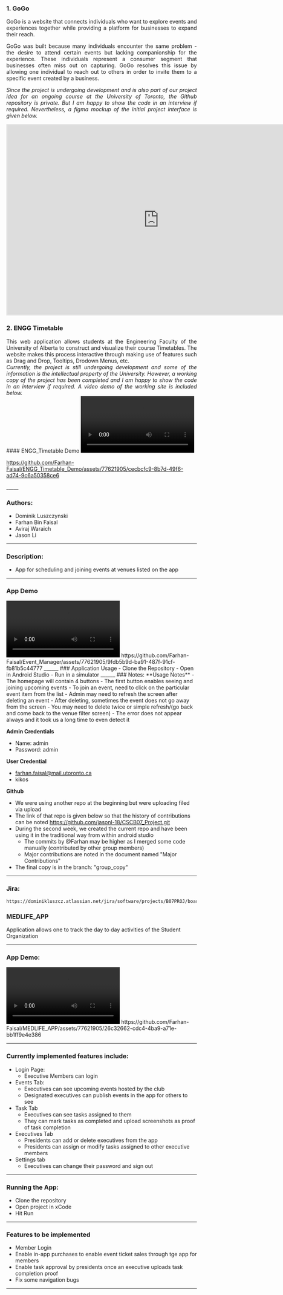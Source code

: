 ### 1. GoGo
<div style="text-align: justify">
GoGo is a website that connects individuals who want to explore events and experiences together while providing a platform for businesses to expand their reach.
  <p></p>
GoGo was built because many individuals encounter the same problem - the desire to attend certain events but lacking companionship for the experience. These individuals represent a consumer segment that businesses often miss out on capturing. GoGo resolves this issue by allowing one individual to reach out to others in order to invite them to a specific event created by a business.
  <p></p>
  <i>
  Since the project is undergoing development and is also part of our project idea for an ongoing course at the University of Toronto, the Github repository is private. But I am happy to show the code in an interview if required. Nevertheless, a figma mockup of the initial project interface is given below.
  </i>
</div>
<p></p>   
<iframe style="border: 3px solid rgba(0, 0, 0, 0.1);" width="800" height="500" src="https://www.figma.com/embed?embed_host=share&url=https%3A%2F%2Fwww.figma.com%2Ffile%2FphjEUkJow2olEZBOrIVRqh%2FGoGo%3Ftype%3Ddesign%26node-id%3D0%253A1%26t%3DaMwnDIiOXviLUBaK-1" allowfullscreen>
</iframe>
<p></p>

### 2. ENGG Timetable
<div style="text-align: justify">
This web application allows students at the Engineering Faculty of the University of Alberta to construct and visualize their course Timetables. The website makes this process interactive through making use of features such as Drag and Drop, Tooltips, Drodown Menus, etc.
  <br>
  <i>
    Currently, the project is still undergoing development and some of the information is the intellectual property of the University. However, a working copy of the project has been completed and  I am happy to show the code in an interview if required. A video demo of the working site is included below.
  </i>
  <br>
#### ENGG_Timetable Demo
<video src="https://github.com/Farhan-Faisal/ENGG_Timetable_Demo/assets/77621905/cecbcfc9-8b7d-49f6-ad74-9c6a50358ce6" controls="controls" style="max-width: 730px;">
</video>

https://github.com/Farhan-Faisal/ENGG_Timetable_Demo/assets/77621905/cecbcfc9-8b7d-49f6-ad74-9c6a50358ce6
</div>
_____

### Authors:
  - Dominik Luszczynski
  - Farhan Bin Faisal
  - Aviraj Waraich
  - Jason Li
______
### Description:
  - App for scheduling and joining events at venues listed on the app
______
### App Demo
<video src="https://github.com/Farhan-Faisal/Event_Manager/assets/77621905/9fdb5b9d-ba91-487f-91cf-fb81b5c44777" controls="controls" style="max-width: 730px;">
</video>
https://github.com/Farhan-Faisal/Event_Manager/assets/77621905/9fdb5b9d-ba91-487f-91cf-fb81b5c44777
______
### Application Usage
- Clone the Repository
- Open in Android Studio
- Run in a simulator
______
### Notes:
  **Usage Notes**
  - The homepage will contain 4 buttons
  - The first button enables seeing and joining upcoming events
      - To join an event, need to click on the particular event item from the list
  - Admin may need to refresh the screen after deleting an event
      - After deleting, sometimes the event does not go away from the screen
      - You may need to delete twice or simple refresh/(go back and come back to the venue filter screen)
      - The error does not appear always and it took us a long time to even detect it

  **Admin Credentials**
  - Name: admin
  - Password: admin

  **User Credential**
  - farhan.faisal@mail.utoronto.ca
  - kikos

  **Github**
  - We were using another repo at the beginning but were uploading filed via upload
  - The link of that repo is given below so that the history of contributions can be noted
                https://github.com/jasonl-18/CSCB07_Project.git
  - During the second week, we created the current repo and have been using it in the traditional way from within android studio
      - The commits by @Farhan may be higher as I merged some code manually (contributed by other group members)
      - Major contributions are noted in the document named "Major Contributions"
  - The final copy is in the branch: "group_copy"
______    
### Jira:
    https://dominikluszcz.atlassian.net/jira/software/projects/B07PROJ/boards/1


### MEDLIFE_APP
Application allows one to track the day to day activities of the Student Organization
___________
### App Demo:
<video src="https://github.com/Farhan-Faisal/MEDLIFE_APP/assets/77621905/26c32662-cdc4-4ba9-a71e-bb1ff9e4e386" controls="controls" style="max-width: 730px;">
</video>
https://github.com/Farhan-Faisal/MEDLIFE_APP/assets/77621905/26c32662-cdc4-4ba9-a71e-bb1ff9e4e386

_____
### Currently implemented features include:
-  Login Page: 
   -  Executive Members can login
-  Events Tab: 
   -  Executives can see upcoming events hosted by the club
   -  Designated executives can publish events in the app for others to see
-  Task Tab
   -  Executives can see tasks assigned to them
   -  They can mark tasks as completed and upload screenshots as proof of task completion
-  Executives Tab
   -  Presidents can add or delete executives from the app
   -  Presidents can assign or modify tasks assigned to other executive members
-  Settings tab
   -  Executives can change their password and sign out 
___________
### Running the App:
- Clone the repository
- Open project in xCode
- Hit Run
___________
### Features to be implemented
  - Member Login
  - Enable in-app purchases to enable event ticket sales through tge app for members
  - Enable task approval by presidents once an executive uploads task completion proof
  - Fix some navigation bugs
____________
